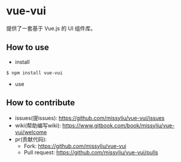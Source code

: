 # vue-vui

提供了一套基于 Vue.js 的 UI 组件库。

## How to use
* install

```
$ npm install vue-vui
```
* use

## How to contribute
* issues(提issues): https://github.com/missyliu/vue-vui/issues
* wiki(帮助编写wiki): https://www.gitbook.com/book/missyliu/vue-vui/welcome
* pr(贡献代码):
  * Fork: https://github.com/missyliu/vue-vui
  * Pull request: https://github.com/missyliu/vue-vui/pulls
